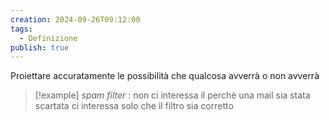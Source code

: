 ```yaml
---
creation: 2024-09-26T09:12:00
tags:
  - Definizione
publish: true
---
```

Proiettare accuratamente le possibilità che qualcosa avverrà o non avverrà

>[!example] 
>*spam filter* : non ci interessa il perchè una mail sia stata scartata ci interessa solo che il filtro sia corretto 

